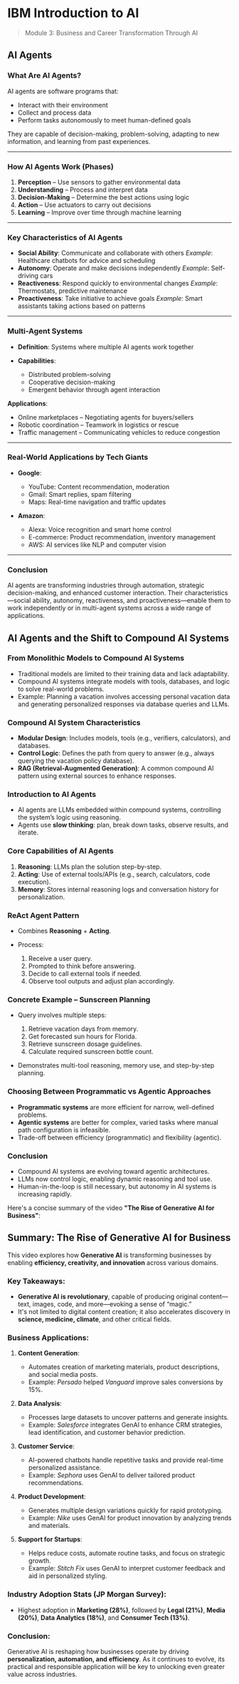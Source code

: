 # IBM Introduction to AI

> Module 3: Business and Career Transformation Through AI

## AI Agents

### What Are AI Agents?

AI agents are software programs that:

* Interact with their environment
* Collect and process data
* Perform tasks autonomously to meet human-defined goals

They are capable of decision-making, problem-solving, adapting to new information, and learning from past experiences.

---

### How AI Agents Work (Phases)

1. **Perception** – Use sensors to gather environmental data
2. **Understanding** – Process and interpret data
3. **Decision-Making** – Determine the best actions using logic
4. **Action** – Use actuators to carry out decisions
5. **Learning** – Improve over time through machine learning

---

### Key Characteristics of AI Agents

* **Social Ability**: Communicate and collaborate with others
  *Example*: Healthcare chatbots for advice and scheduling
* **Autonomy**: Operate and make decisions independently
  *Example*: Self-driving cars
* **Reactiveness**: Respond quickly to environmental changes
  *Example*: Thermostats, predictive maintenance
* **Proactiveness**: Take initiative to achieve goals
  *Example*: Smart assistants taking actions based on patterns

---

### Multi-Agent Systems

* **Definition**: Systems where multiple AI agents work together
* **Capabilities**:

  * Distributed problem-solving
  * Cooperative decision-making
  * Emergent behavior through agent interaction

**Applications**:

* Online marketplaces – Negotiating agents for buyers/sellers
* Robotic coordination – Teamwork in logistics or rescue
* Traffic management – Communicating vehicles to reduce congestion

---

### Real-World Applications by Tech Giants

* **Google**:

  * YouTube: Content recommendation, moderation
  * Gmail: Smart replies, spam filtering
  * Maps: Real-time navigation and traffic updates
* **Amazon**:

  * Alexa: Voice recognition and smart home control
  * E-commerce: Product recommendation, inventory management
  * AWS: AI services like NLP and computer vision

---

### Conclusion

AI agents are transforming industries through automation, strategic decision-making, and enhanced customer interaction. Their characteristics—social ability, autonomy, reactiveness, and proactiveness—enable them to work independently or in multi-agent systems across a wide range of applications.

## AI Agents and the Shift to Compound AI Systems

### From Monolithic Models to Compound AI Systems

* Traditional models are limited to their training data and lack adaptability.
* Compound AI systems integrate models with tools, databases, and logic to solve real-world problems.
* Example: Planning a vacation involves accessing personal vacation data and generating personalized responses via database queries and LLMs.

### Compound AI System Characteristics

* **Modular Design**: Includes models, tools (e.g., verifiers, calculators), and databases.
* **Control Logic**: Defines the path from query to answer (e.g., always querying the vacation policy database).
* **RAG (Retrieval-Augmented Generation)**: A common compound AI pattern using external sources to enhance responses.

### Introduction to AI Agents

* AI agents are LLMs embedded within compound systems, controlling the system’s logic using reasoning.
* Agents use **slow thinking**: plan, break down tasks, observe results, and iterate.

### Core Capabilities of AI Agents

1. **Reasoning**: LLMs plan the solution step-by-step.
2. **Acting**: Use of external tools/APIs (e.g., search, calculators, code execution).
3. **Memory**: Stores internal reasoning logs and conversation history for personalization.

### ReAct Agent Pattern

* Combines **Reasoning** + **Acting**.
* Process:

  1. Receive a user query.
  2. Prompted to think before answering.
  3. Decide to call external tools if needed.
  4. Observe tool outputs and adjust plan accordingly.

### Concrete Example – Sunscreen Planning

* Query involves multiple steps:

  1. Retrieve vacation days from memory.
  2. Get forecasted sun hours for Florida.
  3. Retrieve sunscreen dosage guidelines.
  4. Calculate required sunscreen bottle count.
* Demonstrates multi-tool reasoning, memory use, and step-by-step planning.

### Choosing Between Programmatic vs Agentic Approaches

* **Programmatic systems** are more efficient for narrow, well-defined problems.
* **Agentic systems** are better for complex, varied tasks where manual path configuration is infeasible.
* Trade-off between efficiency (programmatic) and flexibility (agentic).

### Conclusion

* Compound AI systems are evolving toward agentic architectures.
* LLMs now control logic, enabling dynamic reasoning and tool use.
* Human-in-the-loop is still necessary, but autonomy in AI systems is increasing rapidly.

Here's a concise summary of the video **"The Rise of Generative AI for Business"**:

## Summary: The Rise of Generative AI for Business

This video explores how **Generative AI** is transforming businesses by enabling **efficiency, creativity, and innovation** across various domains.

### Key Takeaways:

* **Generative AI is revolutionary**, capable of producing original content—text, images, code, and more—evoking a sense of “magic.”
* It's not limited to digital content creation; it also accelerates discovery in **science, medicine, climate**, and other critical fields.

### Business Applications:

1. **Content Generation**:

   * Automates creation of marketing materials, product descriptions, and social media posts.
   * Example: *Persado* helped *Vanguard* improve sales conversions by 15%.

2. **Data Analysis**:

   * Processes large datasets to uncover patterns and generate insights.
   * Example: *Salesforce* integrates GenAI to enhance CRM strategies, lead identification, and customer behavior prediction.

3. **Customer Service**:

   * AI-powered chatbots handle repetitive tasks and provide real-time personalized assistance.
   * Example: *Sephora* uses GenAI to deliver tailored product recommendations.

4. **Product Development**:

   * Generates multiple design variations quickly for rapid prototyping.
   * Example: *Nike* uses GenAI for product innovation by analyzing trends and materials.

5. **Support for Startups**:

   * Helps reduce costs, automate routine tasks, and focus on strategic growth.
   * Example: *Stitch Fix* uses GenAI to interpret customer feedback and aid in personalized styling.

### Industry Adoption Stats (JP Morgan Survey):

* Highest adoption in **Marketing (28%)**, followed by **Legal (21%)**, **Media (20%)**, **Data Analytics (18%)**, and **Consumer Tech (13%)**.

### Conclusion:

Generative AI is reshaping how businesses operate by driving **personalization, automation, and efficiency**. As it continues to evolve, its practical and responsible application will be key to unlocking even greater value across industries.